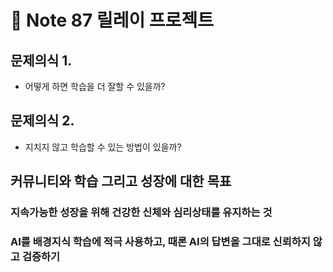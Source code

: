 # 🤝 Note 87 릴레이 프로젝트

## 문제의식 1.
- 어떻게 하면 학습을 더 잘할 수 있을까?
## 문제의식 2.
- 지치지 않고 학습할 수 있는 방법이 있을까?

##  커뮤니티와 학습 그리고 성장에 대한 목표

### 지속가능한 성장을 위해 건강한 신체와 심리상태를 유지하는 것

### AI를 배경지식 학습에 적극 사용하고, 때론 AI의 답변을 그대로 신뢰하지 않고 검증하기
